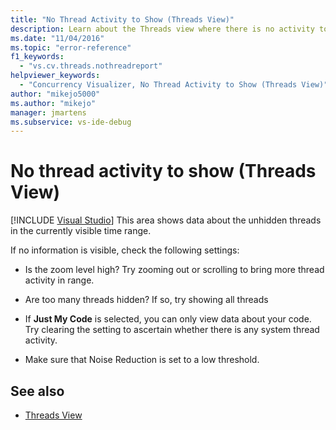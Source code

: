 ```yaml
---
title: "No Thread Activity to Show (Threads View)"
description: Learn about the Threads view where there is no activity to show in the currently visible time range.
ms.date: "11/04/2016"
ms.topic: "error-reference"
f1_keywords:
  - "vs.cv.threads.nothreadreport"
helpviewer_keywords:
  - "Concurrency Visualizer, No Thread Activity to Show (Threads View)"
author: "mikejo5000"
ms.author: "mikejo"
manager: jmartens
ms.subservice: vs-ide-debug
---
```

# No thread activity to show (Threads View)

 [!INCLUDE [Visual Studio](~/includes/applies-to-version/vs-windows-only.md)]
This area shows data about the unhidden threads in the currently visible time range.

 If no information is visible, check the following settings:

- Is the zoom level high? Try zooming out or scrolling to bring more thread activity in range.

- Are too many threads hidden? If so, try showing all threads

- If **Just My Code** is selected, you can only view data about your code. Try clearing the setting to ascertain whether there is any system thread activity.

- Make sure that Noise Reduction is set to a low threshold.

## See also
- [Threads View](../profiling/threads-view-parallel-performance.md)